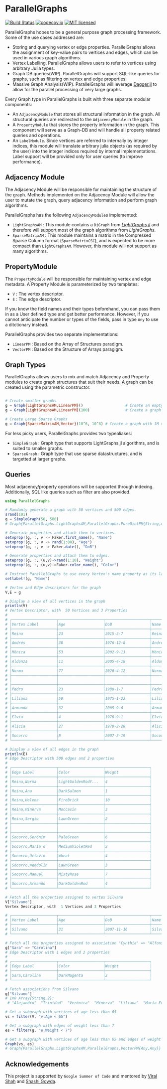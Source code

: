 # ParallelGraphs

[![Build Status](https://travis-ci.org/pranavtbhat/ParallelGraphs.jl.svg?branch=master)](https://travis-ci.org/pranavtbhat/ParallelGraphs.jl)
[![codecov.io](http://codecov.io/github/pranavtbhat/ParallelGraphs.jl/coverage.svg?branch=master)](http://codecov.io/github/pranavtbhat/ParallelGraphs.jl)
[![MIT licensed](https://img.shields.io/badge/license-MIT-blue.svg)](https://raw.githubusercontent.com/pranavtbhat/ParallelGraphs.jl/master/LICENSE.md)

ParallelGraphs hopes to be a general purpose graph processing framework. Some of the use cases addressed are:
- Storing and querying vertex or edge properties. ParallelGraphs allows the assignment of key-value pairs to vertices and edges, which can be used in various graph algorithms.
- Vertex Labelling. ParallelGraphs allows users to refer to vertices using arbitrary Julia types.
- Graph DB queries(WIP). ParallelGraphs will support SQL-like queries for graphs, such as filtering on vertex and edge properties.
- Massive Graph Analysis(WIP). ParallelGraphs will leverage [Dagger.jl](https://github.com/JuliaParallel/Dagger.jl) to allow for the parallel processing of very large graphs.

Every Graph type in ParallelGraphs is built with three separate modular components:
- An `AdjacencyModule` that stores all structural information in the graph. All structural queries are redirected to the `AdjacencyModule` in the graph.
- A `PropertyModule` that stores the property information in the graph. This component will serve as a Graph-DB and will handle all property related queries and operations.
- An `LabelModule`. Since vertices are referred to internally by integer indices, this module will translate arbitrary julia objects (as required by the user) into the integer indices required by internal implementations. Label support will be provided only for user queries (to improve performance).


## Adjacency Module
The Adjacency Module will be responsible for maintaining the structure of the graph. Methods implemented on the Adjacency Module will allow the user to mutate the graph, query adjacency information and perform graph algorithms.

ParallelGraphs has the following `AdjacencyModule`s implemented:
- `LightGraphsAM` : This module contains a `DiGraph` from *[LightGraphs.jl](https://github.com/JuliaGraphs/LightGraphs.jl)* and therefore will support most of the graph algorithms from *LightGraphs*.
- `SparseMatrixAM` : This module maintains a matrix in the Compressed Sparse Column format (`SparseMatrixCSC`), and is expected to be more compact than `LightGraphsAM`. However, this module will not support as many algorithms.

## PropertyModule
The `PropertyModule` will be responsible for maintaining vertex and edge metadata. A Property Module is parameterized by two templates:

- `V` : The vertex descriptor.
- `E` : The edge descriptor.

If you know the field names and their types beforehand, you can pass them in as a User defined type and get better performance. However, if you cannot anticipate the number or types of the fields, pass in type `Any` to use a ditctionary instead.

ParallelGraphs provides two separate implementations:
- `LinearPM` : Based on the Array of Structures paradigm.
- `VectorPM` : Based on the Structure of Arrays paragigm.

## Graph Types
ParallelGraphs allows users to mix and match Adjacency and Property modules to create graph structures that suit their needs. A graph can be created using the parametric constructor.

```julia

# Create smaller graphs
g = Graph{LightGraphsAM,LinearPM}()                   # Create an empty graph
g = Graph{LightGraphsAM,LinearPM}(100)                # Create a graph with 100 vertices

# Create Large Sparse Graphs
g = Graph{SparseMatrixAM,Vector}(10^6, 10^8) # Create a graph with 1M vertices and 100M edges.
```

For less picky users, ParallelGraphs provides two typealiases:
- `SimpleGraph` : Graph type that supports LightGraphs.jl algorithms, and is suited to smaller graphs.
- `SparseGraph` : Graph type that use sparse datastructures, and is targetted at larger graphs.

## Queries
Most adjacency/property operations will be supported through indexing. Additionally, SQL like queries such as filter are also provided.

```julia
using ParallelGraphs

# Randomly generate a graph with 50 vertices and 500 edges.
srand(101)
g = SimpleGraph(50, 500)
# Graph{ParallelGraphs.LightGraphsAM,ParallelGraphs.PureDictPM{String,Any}} with 50 vertices and 500 edges

# Generate properties and attach them to vertices.
setvprop!(g, :, v -> Faker.first_name(), "Name")
setvprop!(g, :, v -> rand(1:80), "Age")
setvprop!(g, :, v -> Faker.date(), "DoB")

# Generate properties and attach them to edges.
seteprop!(g, :, (u,v)->rand(1:10), "Weight")
seteprop!(g, :, (u,v)->Faker.color_name(), "Color")

# Instruct ParallelGraphs to use every Vertex's name property as its label
setlabel!(g, "Name")

# Vertex and Edge descriptors for the graph
V,E = g

# Display a view of all vertices in the graph
println(V)
# Vertex Descriptor, with  50 Vertices and 3 Properties
#
# ┌────────────────────┬────────────────────┬────────────────────┬────────────────────┐
# │Vertex Label        │Age                 │DoB                 │Name                │
# ├────────────────────┼────────────────────┼────────────────────┼────────────────────┤
# │Reina               │23                  │2015-3-7            │Reina               │
# ├────────────────────┼────────────────────┼────────────────────┼────────────────────┤
# │Andrés              │30                  │1976-12-8           │Andrés              │
# ├────────────────────┼────────────────────┼────────────────────┼────────────────────┤
# │Mónica              │53                  │2002-9-13           │Mónica              │
# ├────────────────────┼────────────────────┼────────────────────┼────────────────────┤
# │Aldonza             │11                  │2005-4-18           │Aldonza             │
# ├────────────────────┼────────────────────┼────────────────────┼────────────────────┤
# │Norma               │77                  │2020-4-12           │Norma               │
# ├────────────────────┼────────────────────┼────────────────────┼────────────────────┤
# │                    │                    │                    │                    │
# ├────────────────────┼────────────────────┼────────────────────┼────────────────────┤
# │Pedro               │23                  │1988-1-7            │Pedro               │
# ├────────────────────┼────────────────────┼────────────────────┼────────────────────┤
# │Liliana             │50                  │1975-1-22           │Liliana             │
# ├────────────────────┼────────────────────┼────────────────────┼────────────────────┤
# │Armando             │32                  │2005-9-6            │Armando             │
# ├────────────────────┼────────────────────┼────────────────────┼────────────────────┤
# │Elvia               │4                   │1976-9-1            │Elvia               │
# ├────────────────────┼────────────────────┼────────────────────┼────────────────────┤
# │Alicia              │27                  │1978-2-28           │Alicia              │
# ├────────────────────┼────────────────────┼────────────────────┼────────────────────┤
# │Socorro             │8                   │2007-2-19           │Socorro             │
# └────────────────────┴────────────────────┴────────────────────┴────────────────────┘

# Display a view of all edges in the graph
println(E)
# Edge Descriptor with 500 edges and 2 properties
#
# ┌────────────────────┬────────────────────┬────────────────────┐
# │Edge Label          │Color               │Weight              │
# ├────────────────────┼────────────────────┼────────────────────┤
# │Reina,Norma         │LightGoldenRodY...  │4                   │
# ├────────────────────┼────────────────────┼────────────────────┤
# │Reina,Ana           │DarkSalmon          │1                   │
# ├────────────────────┼────────────────────┼────────────────────┤
# │Reina,Helena        │FireBrick           │10                  │
# ├────────────────────┼────────────────────┼────────────────────┤
# │Reina,Minerva       │Moccasin            │3                   │
# ├────────────────────┼────────────────────┼────────────────────┤
# │Reina,Sergio        │LawnGreen           │2                   │
# ├────────────────────┼────────────────────┼────────────────────┤
# │                    │                    │                    │
# ├────────────────────┼────────────────────┼────────────────────┤
# │Socorro,Gerónim     │PaleGreen           │6                   │
# ├────────────────────┼────────────────────┼────────────────────┤
# │Socorro,María d     │MediumVioletRed     │2                   │
# ├────────────────────┼────────────────────┼────────────────────┤
# │Socorro,Octavio     │Wheat               │4                   │
# ├────────────────────┼────────────────────┼────────────────────┤
# │Socorro,Wendolin    │LawnGreen           │3                   │
# ├────────────────────┼────────────────────┼────────────────────┤
# │Socorro,Manuel      │MistyRose           │7                   │
# ├────────────────────┼────────────────────┼────────────────────┤
# │Socorro,Armando     │DarkGoldenRod       │4                   │
# └────────────────────┴────────────────────┴────────────────────┘

# Fetch all the properties assigned to vertex Silvano
V["Silvano"]
Vertex Descriptor, with  1 Vertices and 3 Properties

# ┌────────────────────┬────────────────────┬────────────────────┬────────────────────┐
# │Vertex Label        │Age                 │DoB                 │Name                │
# ├────────────────────┼────────────────────┼────────────────────┼────────────────────┤
# │Silvano             │31                  │2007-11-16          │Silvano             │
# └────────────────────┴────────────────────┴────────────────────┴────────────────────┘

# Fetch all the properties assigned to association "Cynthia" => "Alfonso"
g["Sara" => "Carolina"]
# Edge Descriptor with 1 edges and 2 properties
#
# ┌────────────────────┬────────────────────┬────────────────────┐
# │Edge Label          │Color               │Weight              │
# ├────────────────────┼────────────────────┼────────────────────┤
# │Sara,Carolina       │DarkMagenta         │2                   │
# └────────────────────┴────────────────────┴────────────────────┘

# Fetch associations from Silvano
g["Silvano"]'
# 1x8 Array{String,2}:
 # "Alejandro"  "Trinidad"  "Verónica"  "Minerva"  "Liliana"  "María Eugenia"  "Manuel"  "Alicia"

# Get a subgraph with vertices of age less than 65
vs = filter(V, "v.Age < 65")

# Get a subgraph with edges of weight less than 7
es = filter(g, "e.Weight < 7")

# Get a subgraph with vertices of age less than 65 and edges of weight less than 7
Graph(vs, es)
# Graph{ParallelGraphs.LightGraphsAM,ParallelGraphs.VectorPM{Any,Any}} with 40 vertices and 188 edges

```

## Acknowledgements
This project is supported by `Google Summer of Code` and mentored by [Viral Shah](https://github.com/ViralBShah) and [Shashi Gowda](https://github.com/shashi).
